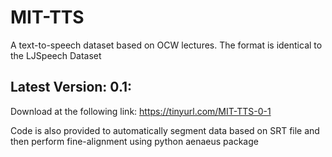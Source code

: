 # MIT-TTS
A text-to-speech dataset based on OCW lectures. The format is identical to the LJSpeech Dataset


## Latest Version: 0.1: 

Download at the following link:
https://tinyurl.com/MIT-TTS-0-1

Code is also provided to automatically segment data based on SRT file and then perform fine-alignment using python aenaeus package

